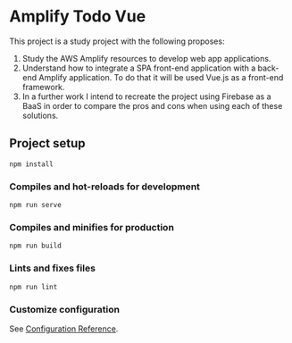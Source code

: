 # Amplify Todo Vue

This project is a study project with the following proposes:

1. Study the AWS Amplify resources to develop web app applications.
2. Understand how to integrate a SPA front-end application with a back-end Amplify application. To do that it will be used Vue.js as a front-end framework.
3. In a further work I intend to recreate the project using Firebase as a BaaS in order to compare the pros and cons when using each of these solutions.

## Project setup
```
npm install
```

### Compiles and hot-reloads for development
```
npm run serve
```

### Compiles and minifies for production
```
npm run build
```

### Lints and fixes files
```
npm run lint
```

### Customize configuration
See [Configuration Reference](https://cli.vuejs.org/config/).
